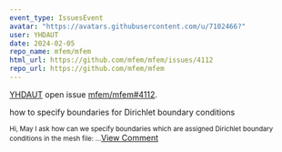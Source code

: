 ```yaml
---
event_type: IssuesEvent
avatar: "https://avatars.githubusercontent.com/u/7102466?"
user: YHDAUT
date: 2024-02-05
repo_name: mfem/mfem
html_url: https://github.com/mfem/mfem/issues/4112
repo_url: https://github.com/mfem/mfem
---
```


<a href='https://github.com/YHDAUT' target='_blank'>YHDAUT</a> open issue <a href='https://github.com/mfem/mfem/issues/4112' target='_blank'>mfem/mfem#4112</a>.

<p>how to specify boundaries for Dirichlet boundary conditions</p><small>Hi, May I ask how can we specify boundaries which are assigned Dirichlet boundary conditions in the mesh file:...</small><a href='https://github.com/mfem/mfem/issues/4112' target='_blank'>View Comment</a>